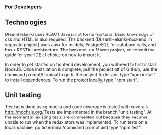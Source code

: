### For Developers

## Technologies
DlearnHelsinki uses REACT Javascript for its frontend. Basic knowledge of css and HTML is also required.
The backend (DLearhHelsinki-backend, in separate project) uses Java for models, PostgreSQL for database calls, and has a RESTful architecture. The backend is a Maven project, so consult the guide for your IDE of choice on how to import it.

In order to get started on frontend development, you will need to first install NodeJS. Once installation is complete, pull the project off of GitHub, use the command prompt/terminal to go to the project folder and type "npm install" to install dependences. To run the project locally, type "npm start".

## Unit testing
Testing is done using mocha and code coverage is tested with coveralls.
http://mochajs.org/
Tests are implemented in the branch "unit_testing". At the moment all existing tests are commented out because they became unable to run when the redux store was implemented.
To run tests on a local machine, go to terminal/command prompt and type "npm test".